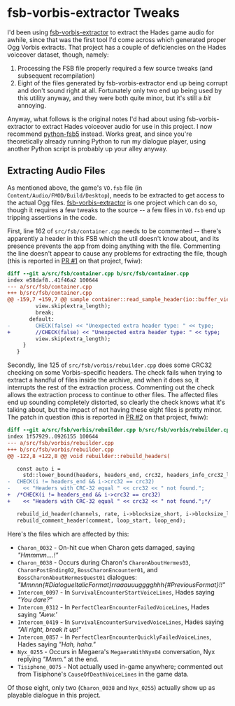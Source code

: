 fsb-vorbis-extractor Tweaks
===========================

I'd been using [fsb-vorbis-extractor](https://github.com/tmiasko/fsb-vorbis-extractor)
to extract the Hades game audio for awhile, since that was the first tool
I'd come across which generated proper Ogg Vorbis extracts.  That project
has a couple of deficiencies on the Hades voiceover dataset, though,
namely:

1. Processing the FSB file properly required a few source tweaks (and
   subsequent recompilation)
2. Eight of the files generated by fsb-vorbis-extractor end up being
   corrupt and don't sound right at all.  Fortunately only two end up
   being used by this utility anyway, and they were both quite minor,
   but it's still a *bit* annoying.

Anyway, what follows is the original notes I'd had about using
fsb-vorbis-extractor to extract Hades voiceover audio for use in this
project.  I now recommend [python-fsb5](https://github.com/HearthSim/python-fsb5)
instead.  Works great, and since you're theoretically already running
Python to run my dialogue player, using another Python script is
probably up your alley anyway.

Extracting Audio Files
----------------------

As mentioned above, the game's `VO.fsb` file (in `Content/Audio/FMOD/Build/Desktop`),
needs to be extracted to get access to the actual Ogg files.
[fsb-vorbis-extractor](https://github.com/tmiasko/fsb-vorbis-extractor)
is one project which can do so, though it requires a few tweaks to the
source -- a few files in `VO.fsb` end up tripping assertions in the code.

First, line 162 of `src/fsb/container.cpp` needs to be commented -- there's
apparently a header in this FSB which the util doesn't know about, and
its presence prevents the app from doing anything with the file.
Commenting the line doesn't appear to cause any problems for extracting
the file, though (this is reported in [PR #1](https://github.com/tmiasko/fsb-vorbis-extractor/pull/1)
on that project, fwiw):

```patch
diff --git a/src/fsb/container.cpp b/src/fsb/container.cpp
index e58daf8..41f46a2 100644
--- a/src/fsb/container.cpp
+++ b/src/fsb/container.cpp
@@ -159,7 +159,7 @@ sample container::read_sample_header(io::buffer_view & view) {
         view.skip(extra_length);
         break;
       default:
-        CHECK(false) << "Unexpected extra header type: " << type;
+        //CHECK(false) << "Unexpected extra header type: " << type;
         view.skip(extra_length);
     }
   }
```

Secondly, line 125 of `src/fsb/vorbis/rebuilder.cpp` does some CRC32
checking on some Vorbis-specific headers.  The check fails when trying to
extract a handful of files inside the archive, and when it does so, it
interrupts the rest of the extraction process.  Commenting out the check
allows the extraction process to continue to other files.  The affected
files end up sounding completely distorted, so clearly the check knows
what it's talking about, but the impact of not having these eight files
is pretty minor.  The patch in question (this is reported in
[PR #2](https://github.com/tmiasko/fsb-vorbis-extractor/pull/2) on
that project, fwiw):

```patch
diff --git a/src/fsb/vorbis/rebuilder.cpp b/src/fsb/vorbis/rebuilder.cpp
index 1f57929..0926155 100644
--- a/src/fsb/vorbis/rebuilder.cpp
+++ b/src/fsb/vorbis/rebuilder.cpp
@@ -122,8 +122,8 @@ void rebuilder::rebuild_headers(

   const auto i =
     std::lower_bound(headers, headers_end, crc32, headers_info_crc32_less());
-  CHECK(i != headers_end && i->crc32 == crc32)
-    << "Headers with CRC-32 equal " << crc32 << " not found.";
+  /*CHECK(i != headers_end && i->crc32 == crc32)
+    << "Headers with CRC-32 equal " << crc32 << " not found.";*/

   rebuild_id_header(channels, rate, i->blocksize_short, i->blocksize_long, id);
   rebuild_comment_header(comment, loop_start, loop_end);
```

Here's the files which are affected by this:

* `Charon_0032` - On-hit cue when Charon gets damaged, saying *"Hmmmm....!"*
* `Charon_0038` - Occurs during Charon's `CharonAboutHermes03`,
  `CharonPostEnding02`, `BossCharonEncounter01`, and
  `BossCharonAboutHermesQuest01` dialogues:
  *"Mmnnn{#DialogueItalicFormat}rraaauuugggghhh{#PreviousFormat}!!"*
* `Intercom_0097` - In `SurvivalEncounterStartVoiceLines`, Hades saying
  *"You dare?"*
* `Intercom_0312` - In `PerfectClearEncounterFailedVoiceLines`, Hades
  saying *"Aww.'*
* `Intercom_0419` - In `SurvivalEncounterSurvivedVoiceLines`, Hades
  saying *"All right, break it up!"*
* `Intercom_0857` - In `PerfectClearEncounterQuicklyFailedVoiceLines`,
  Hades saying *"Hah, haha."*
* `Nyx_0255` - Occurs in Megaera's `MegaeraWithNyx04` conversation,
  Nyx replying *"Mmm."* at the end.
* `Tisiphone_0075` - Not actually used in-game anywhere; commented out
  from Tisiphone's `CauseOfDeathVoiceLines` in the game data.

Of those eight, only two (`Charon_0038` and `Nyx_0255`) actually show up
as playable dialogue in this project.

